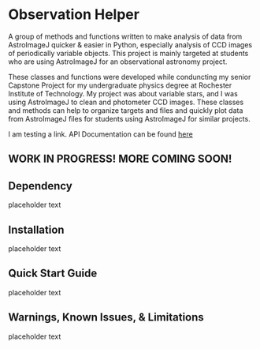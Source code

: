 # Observation Helper
A group of methods and functions written to make analysis of data from AstroImageJ quicker &amp; easier in Python, especially analysis of CCD images of periodically variable objects. This project is mainly targeted at students who are using AstroImageJ for an observational astronomy project.

These classes and functions were developed while conduncting my senior Capstone Project for my undergraduate physics degree at Rochester Institute of Technology. My project was about variable stars, and I was using AstroImageJ to clean and photometer CCD images. These classes and methods can help to organize targets and files and quickly plot data from AstroImageJ files for students using AstroImageJ for similar projects.

I am testing a link. API Documentation can be found [here](index.html)

## WORK IN PROGRESS! MORE COMING SOON!

## Dependency
placeholder text

## Installation
placeholder text

## Quick Start Guide
placeholder text

## Warnings, Known Issues, &amp; Limitations
placeholder text


